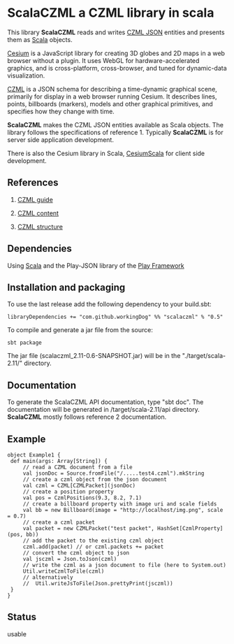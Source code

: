 # ScalaCZML a CZML library in scala 

This library **ScalaCZML** reads and writes [CZML JSON](https://github.com/AnalyticalGraphicsInc/czml-writer/wiki/CZML-Guide) entities and presents them as [Scala](http://www.scala-lang.org/) objects.

[Cesium](http://cesiumjs.org/) is a JavaScript library for creating 3D globes and 2D maps in a web browser without a plugin. 
It uses WebGL for hardware-accelerated graphics, and is cross-platform, cross-browser, 
and tuned for dynamic-data visualization. 

[CZML](https://github.com/AnalyticalGraphicsInc/czml-writer/wiki/CZML-Guide) is a JSON schema for describing a time-dynamic graphical scene, primarily for display in a web browser running Cesium.
It describes lines, points, billboards (markers), models and other graphical primitives, and specifies how they change with time.

**ScalaCZML** makes the CZML JSON entities available as Scala objects. The library follows the specifications of reference 1. 
Typically **ScalaCZML** is for server side application development.

There is also the Cesium library in Scala, [CesiumScala](https://github.com/workingDog/CesiumScala) for client side development.

## References
 
1) [CZML guide](https://github.com/AnalyticalGraphicsInc/czml-writer/wiki/CZML-Guide)

2) [CZML content](https://github.com/AnalyticalGraphicsInc/czml-writer/wiki/Packet)

3) [CZML structure](https://github.com/AnalyticalGraphicsInc/czml-writer/wiki/CZML-Structure)

## Dependencies

Using [Scala](http://www.scala-lang.org/) and the Play-JSON library of the [Play Framework](https://www.playframework.com/)

## Installation and packaging

To use the last release add the following dependency to your build.sbt:

    libraryDependencies += "com.github.workingDog" %% "scalaczml" % "0.5"

To compile and generate a jar file from the source:

    sbt package

The jar file (scalaczml_2.11-0.6-SNAPSHOT.jar) will be in the "./target/scala-2.11/" directory.

## Documentation

To generate the ScalaCZML API documentation, type "sbt doc". The documentation will be generated in 
/target/scala-2.11/api directory. **ScalaCZML** mostly follows reference 2 documentation. 

## Example

    object Example1 {
     def main(args: Array[String]) {
         // read a CZML document from a file
         val jsonDoc = Source.fromFile("/.....test4.czml").mkString
         // create a czml object from the json document
         val czml = CZML[CZMLPacket](jsonDoc)
         // create a position property
         val pos = CzmlPositions(9.3, 8.2, 7.1)
         // create a billboard property with image uri and scale fields
         val bb = new Billboard(image = "http://localhost/img.png", scale = 0.7)
         // create a czml packet
         val packet = new CZMLPacket("test packet", HashSet[CzmlProperty](pos, bb))
         // add the packet to the existing czml object
         czml.add(packet) // or czml.packets += packet
         // convert the czml object to json
         val jsczml = Json.toJson(czml)
         // write the czml as a json document to file (here to System.out)
         Util.writeCzmlToFile(czml)
         // alternatively
         //  Util.writeJsToFile(Json.prettyPrint(jsczml))
     }
    }
    
## Status

usable

